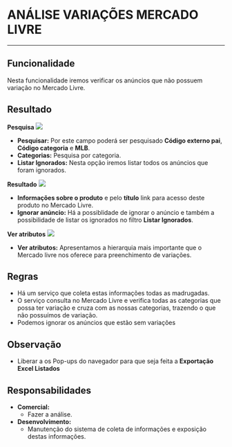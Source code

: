 # ANÁLISE VARIAÇÕES MERCADO LIVRE

---

## Funcionalidade

Nesta funcionalidade iremos verificar os anúncios que não possuem variação no Mercado Livre.

## Resultado

**Pesquisa**
![](http://developers.connectparts.com.br/imagens/analiseVariacoesMl01.png)

- **Pesquisar:** Por este campo poderá ser pesquisado **Código externo pai**, **Código categoria** e **MLB**.
- **Categorias:** Pesquisa por categoria.
- **Listar Ignorados:** Nesta opção iremos listar todos os anúncios que foram ignorados.

**Resultado**
![](http://developers.connectparts.com.br/imagens/analiseVariacoesMl02.png)

- **Informações sobre o produto** e pelo **título** link para acesso deste produto no Mercado Livre.
- **Ignorar anúncio:** Há a possiblidade de ignorar o anúncio e também a possibilidade de listar os ignorados no filtro **Listar Ignorados**.


**Ver atributos**
![](http://developers.connectparts.com.br/imagens/analiseVariacoesMl03.png)

- **Ver atributos:** Apresentamos a hierarquia mais importante que o Mercado livre nos oferece para preenchimento de variações.

## Regras

- Há um serviço que coleta estas informações todas as madrugadas.
- O serviço consulta no Mercado Livre e verifica todas as categorias que possa ter variação e cruza com as nossas categorias, trazendo o que não possuímos de variação.
- Podemos ignorar os anúncios que estão sem variações

## Observação

- Liberar a os Pop-ups do navegador para que seja feita a **Exportação Excel Listados**

## Responsabilidades

- **Comercial:**
	- Fazer a análise.
- **Desenvolvimento:**
	- Manutenção do sistema de coleta de informações e exposição destas informações.
